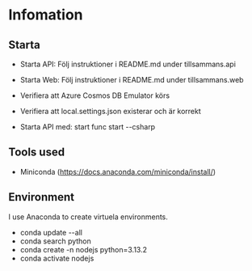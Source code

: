 # Infomation

## Starta
* Starta API: Följ instruktioner i README.md under tillsammans.api
* Starta Web: Följ instruktioner i README.md under tillsammans.web

* Verifiera att Azure Cosmos DB Emulator körs
* Verifiera att local.settings.json existerar och är korrekt
* Starta API med: start func start --csharp

## Tools used
* Miniconda (https://docs.anaconda.com/miniconda/install/)

## Environment
I use Anaconda to create virtuela environments.
* conda update --all
* conda search python
* conda create -n nodejs python=3.13.2
* conda activate nodejs


